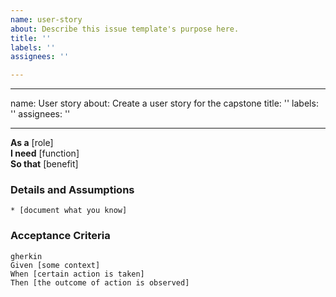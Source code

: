 ```yaml
---
name: user-story
about: Describe this issue template's purpose here.
title: ''
labels: ''
assignees: ''

---
```


---
name: User story
about: Create a user story for the capstone
title: ''
labels: ''
assignees: ''

---

**As a** [role]  
**I need** [function]  
**So that** [benefit]  
      
### Details and Assumptions
    * [document what you know]      

### Acceptance Criteria     
    gherkin 
    Given [some context]
    When [certain action is taken]
    Then [the outcome of action is observed]
